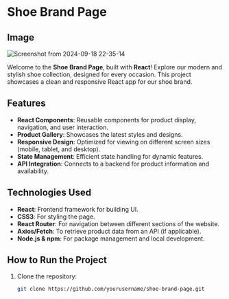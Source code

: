 # Shoe Brand Page

## Image 

  ![Screenshot from 2024-09-18 22-35-14](https://github.com/user-attachments/assets/535e0d88-2b1b-40fd-a799-d964dd9e4511)


Welcome to the **Shoe Brand Page**, built with **React**! Explore our modern and stylish shoe collection, designed for every occasion. This project showcases a clean and responsive React app for our shoe brand.

## Features

- **React Components**: Reusable components for product display, navigation, and user interaction.
- **Product Gallery**: Showcases the latest styles and designs.
- **Responsive Design**: Optimized for viewing on different screen sizes (mobile, tablet, and desktop).
- **State Management**: Efficient state handling for dynamic features.
- **API Integration**: Connects to a backend for product information and availability.

## Technologies Used

- **React**: Frontend framework for building UI.
- **CSS3**: For styling the page.
- **React Router**: For navigation between different sections of the website.
- **Axios/Fetch**: To retrieve product data from an API (if applicable).
- **Node.js & npm**: For package management and local development.

## How to Run the Project

1. Clone the repository:
   ```bash
   git clone https://github.com/yourusername/shoe-brand-page.git
